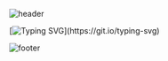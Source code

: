 ![header](https://capsule-render.vercel.app/api?type=waving&color=auto&height=250&section=header&text=Braille%20Project&fontSize=80)

[![Typing SVG](https://readme-typing-svg.demolab.com?font=Fira+Code&pause=1000&color=0B7627&background=FFFFFF00&center=true&vCenter=true&random=false&width=435&lines=%EC%A0%90.+%EC%A0%90.+%EC%A0%90.)](https://git.io/typing-svg)





![footer](https://capsule-render.vercel.app/api?type=waving&color=auto&height=250&section=footer)
